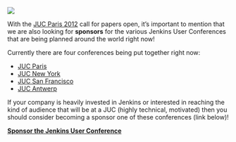 ![](/images/user.gif)

With the [JUC Paris 2012](/content/jenkins-user-conference-2012-paris) call for papers open, it’s important to mention that we are also looking for **sponsors** for the various Jenkins User Conferences that are being planned around the world right now!

Currently there are four conferences being put together right now:

- [JUC Paris](http://www.cloudbees.com/jenkins-user-conference-2012-paris.cb)
- [JUC New York](http://www.cloudbees.com/jenkins-user-conference-2012-newyork.cb)
- [JUC San Francisco](http://www.cloudbees.com/jenkins-user-conference-2012-san-francisco.cb)
- [JUC Antwerp](http://www.cloudbees.com/jenkins-user-conference-2012-antwerp.cb)

If your company is heavily invested in Jenkins or interested in reaching the kind of audience that will be at a JUC (highly technical, motivated) then you should consider becoming a sponsor one of these conferences (link below)!

**[Sponsor the Jenkins User Conference](http://www.cloudbees.com/jenkins-user-conference-2012-sponsorship.cb)**
